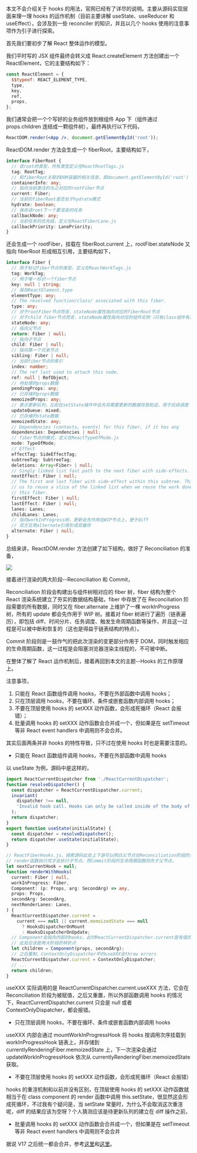 本文不会介绍关于 hooks 的用法，官网已经有了详尽的说明。主要从源码实现层面来理一理 hooks 的运作机制（目前主要讲解 useState、useReducer 和 useEffect），会涉及到一些 reconciler 的知识，并且以几个 hooks 使用的注意事项作为引子进行探索。

首先我们要初步了解 React 整体运作的模型。

我们平时写的 JSX 组件最终会转义成 React.createElement 方法创建出一个 ReactElement，它的主要结构如下：

```js
const ReactElement = {
  $$typeof: REACT_ELEMENT_TYPE,
  type,
  key,
  ref,
  props,
};
```

我们通常会把一个个写好的业务组件放到根组件 App 下（组件通过 props.children 连结成一颗组件树），最终再执行以下代码，

```jsx
ReactDOM.render(<App />, document.getElementById('root'));
```

ReactDOM.render 方法会生成一个 fiberRoot，主要结构如下，

```ts
interface FiberRoot {
  // 该root的类型，所有类型定义在ReactRootTags.js
  tag: RootTag;
  // 和fiberRoot关联的DOM容器的相关信息，即document.getElementById('root')
  containerInfo: any;
  // 指向当前激活的与之对应的rootFiber节点
  current: Fiber;
  // 当前的fiberRoot是否处于hydrate模式
  hydrate: boolean;
  // 保存该root下一个要渲染的任务
  callbackNode: any;
  // 当前任务的优先级，定义在ReactFiberLane.js
  callbackPriority: LanePriority;
}
```

还会生成一个 rootFiber，挂载在 fiberRoot.current 上，rootFiber.stateNode 又指向 fiberRoot 形成相互引用，主要结构如下，

```ts
interface Fiber {
  // 用于标记fiber节点的类型，定义在ReactWorkTags.js
  tag: WorkTag;
  // 用于唯一标识一个fiber节点
  key: null | string;
  // 保存ReactElement.type
  elementType: any;
  // The resolved function/class/ associated with this fiber.
  type: any;
  // 对于rootFiber节点而言，stateNode属性指向对应的fiberRoot节点
  // 对于child fiber节点而言，stateNode属性指向对应的组件实例（只有class组件有）
  stateNode: any;
  // 指向父节点
  return: Fiber | null;
  // 指向子节点
  child: Fiber | null;
  // 指向第一个兄弟节点
  sibling: Fiber | null;
  // 当前fiber节点的索引
  index: number;
  // The ref last used to attach this node.
  ref: null | RefObject;
  // 待处理的props数据
  pendingProps: any;
  // 已存储的props数据
  memoizedProps: any;
  // 表示更新队列，比如在setState操作中会先将需要更新的数据存放到这，用于后续调度
  updateQueue: mixed;
  // 已存储的state数据
  memoizedState: any;
  // Dependencies (contexts, events) for this fiber, if it has any
  dependencies: Dependencies | null;
  // fiber节点的模式，定义在ReactTypeOfMode.js
  mode: TypeOfMode;
  // Effect
  effectTag: SideEffectTag;
  subtreeTag: SubtreeTag;
  deletions: Array<Fiber> | null;
  // Singly linked list fast path to the next fiber with side-effects.
  nextEffect: Fiber | null;
  // The first and last fiber with side-effect within this subtree. This allows
  // us to reuse a slice of the linked list when we reuse the work done within
  // this fiber.
  firstEffect: Fiber | null;
  lastEffect: Fiber | null;
  lanes: Lanes;
  childLanes: Lanes;
  // 指向workInProgress树，更新会先作用在WIP节点上，便于diff
  // 双方互用alternate引用形成双缓存
  alternate: Fiber | null;
}
```

总结来讲，ReactDOM.render 方法创建了如下结构，做好了 Reconciliation 的准备，

![](/bimgs/react_dom_render.png)

接着进行渲染的两大阶段--Reconciliation 和 Commit，

Reconciliation 阶段会构建出与组件树相对应的 fiber 树，fiber 结构为整个 React 渲染系统建立了夯实的数据结构基础，fiber 中存放了在 Reconciliation 阶段需要的所有数据，同时又在 fiber.alternate 上维护了一棵 workInProgress 树，所有的 update 都会先作用于 WIP 树。接着对 fiber 树进行了遍历（链表遍历），即包括 diff、时间分片、任务调度、触发生命周期函数等操作，并且这一过程是可以被中断和恢复的（这也是得益于链表结构的特点）。

Commit 阶段则是一鼓作气的把此次渲染的变更部分作用于 DOM，同时触发相应的生命周期函数，这一过程是会阻塞浏览器渲染主线程的，不可被中断。

在整体了解了 React 运作机制后，接着再回到本文的主题--Hooks 的工作原理上。

注意事项，

1. 只能在 React 函数组件调用 hooks，不要在外部函数中调用 hooks；
2. 只在顶层调用 hooks，不要在循环、条件或嵌套函数内部调用 hooks；
3. 不要在顶层使用 hooks 的 setXXX 动作函数，会形成死循环（React 会报错）；
4. 批量调用 hooks 的 setXXX 动作函数会合并成一个，但如果是在 setTimeout 等非 React event handlers 中调用则不会合并。

其实后面两条并非 hooks 的特性导致，只不过在使用 hooks 时也是需要注意的。

- 只能在 React 函数组件调用 hooks，不要在外部函数中调用 hooks

以 useState 为例，源码中是这样的，

```js
import ReactCurrentDispatcher from './ReactCurrentDispatcher';
function resolveDispatcher() {
  const dispatcher = ReactCurrentDispatcher.current;
  invariant(
    dispatcher !== null,
    'Invalid hook call. Hooks can only be called inside of the body of a function component.',
  );
  return dispatcher;
}
export function useState(initialState) {
  const dispatcher = resolveDispatcher();
  return dispatcher.useState(initialState);
}
```

```ts
// ReactFiberHooks.js，探索源码此处上下游可以明白父节点在Reconciliation阶段的生命周期函数和
// render函数执行完才会执行子节点，而Commit阶段的生命周期函数则先于父节点。
let nextCurrentHook = null;
function renderWithHooks(
  current: Fiber | null,
  workInProgress: Fiber,
  Component: (p: Props, arg: SecondArg) => any,
  props: Props,
  secondArg: SecondArg,
  nextRenderLanes: Lanes,
) {
  ReactCurrentDispatcher.current =
    current === null || current.memoizedState === null
      ? HooksDispatcherOnMount
      : HooksDispatcherOnUpdate;
  // Component会指向内部的hooks，此时ReactCurrentDispatcher.current是有值的
  // 此处应该是两大阶段的转折点
  let children = Component(props, secondArg);
  // 之后重制，ContextOnlyDispatcher中的useXXX会throw errors
  ReactCurrentDispatcher.current = ContextOnlyDispatcher;
  // ...
  return children;
}
```

useXXX 实际调用的是 ReactCurrentDispatcher.current.useXXX 方法，它会在 Reconciliation 阶段为被赋值，之后又重置，所以外部函数调用 hooks 的情况下，ReactCurrentDispatcher.current 只会是 null 或者 ContextOnlyDispatcher，都会报错。

- 只在顶层调用 hooks，不要在循环、条件或嵌套函数内部调用 hooks

useXXX 内部会通过 mountWorkInProgressHook 将 hooks 按调用次序挂载到 workInProgressHook 链表上，并存储到 currentlyRenderingFiber.memoizedState 上，下一次渲染会通过 updateWorkInProgressHook 依次从 currentlyRenderingFiber.memoizedState 获取。

- 不要在顶层使用 hooks 的 setXXX 动作函数，会形成死循环（React 会报错）

hooks 的重渲机制和以前并没有区别，在顶层使用 hooks 的 setXXX 动作函数就相当于在 class component 的 render 函数中调用 this.setState，很显然这会形成死循环，不过我有个疑问是，当 setState 常量时，为什么不会取消这次重渲呢，diff 的结果应该为空呀？个人猜测应该是待更新队列的建立在 diff 操作之前，

- 批量调用 hooks 的 setXXX 动作函数会合并成一个，但如果是在 setTimeout 等非 React event handlers 中调用则不会合并

据说 V17 之后统一都会合并，参考[这里][2]和[这里][3]。

[1]: https://www.cnblogs.com/tangshiwei/p/12209461.html
[2]: https://stackoverflow.com/questions/48563650/does-react-keep-the-order-for-state-updates/48610973#48610973
[3]: https://github.com/facebook/react/issues/11527#issuecomment-360199710
